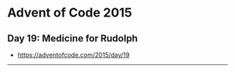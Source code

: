 # Advent of Code 2015 #
## Day 19: Medicine for Rudolph ##
* https://adventofcode.com/2015/day/19
---